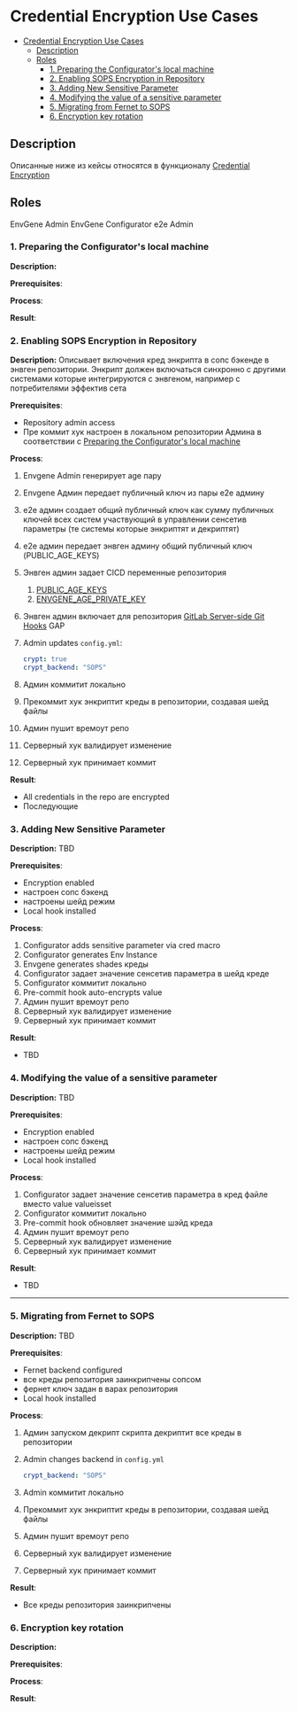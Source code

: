 
# Credential Encryption Use Cases

- [Credential Encryption Use Cases](#credential-encryption-use-cases)
  - [Description](#description)
  - [Roles](#roles)
    - [1. Preparing the Configurator's local machine](#1-preparing-the-configurators-local-machine)
    - [2. Enabling SOPS Encryption in Repository](#2-enabling-sops-encryption-in-repository)
    - [3. Adding New Sensitive Parameter](#3-adding-new-sensitive-parameter)
    - [4. Modifying the value of a sensitive parameter](#4-modifying-the-value-of-a-sensitive-parameter)
    - [5. Migrating from Fernet to SOPS](#5-migrating-from-fernet-to-sops)
    - [6. Encryption key rotation](#6-encryption-key-rotation)

## Description

Описанные ниже из кейсы относятся в функционалу [Credential Encryption](/docs/features/cred-encryption.md)

## Roles

EnvGene Admin
EnvGene Configurator
e2e Admin

### 1. Preparing the Configurator's local machine

**Description:**

**Prerequisites**:

**Process**:

**Result**:

### 2. Enabling SOPS Encryption in Repository

**Description:** Описывает включения кред энкрипта в сопс бэкенде в энвген репозитории. Энкрипт должен включаться синхронно с другими системами которые интегрируются с энвгеном, например с потребителями эффектив сета

**Prerequisites**:

- Repository admin access
- Пре коммит хук настроен в локальном репозитории Админа в соответствии с [Preparing the Configurator's local machine](#1-preparing-the-configurators-local-machine)

**Process**:

1. Envgene Admin генерирует age пару
2. Envgene Админ передает публичный ключ из пары e2e админу
3. e2e админ создает общий публичный ключ как сумму публичных ключей всех систем участвующий в управлении сенсетив параметры (те системы которые энкриптят и декриптят)
4. e2e админ передает энвген админу общий публичный ключ (PUBLIC_AGE_KEYS)
5. Энвген админ задает CICD переменные репозитория
   1. [PUBLIC_AGE_KEYS](/docs/instance-pipeline-parameters.md#public_age_keys)
   2. [ENVGENE_AGE_PRIVATE_KEY](/docs/instance-pipeline-parameters.md#envgene_age_private_key)
6. Энвген админ включает для репозитория [GitLab Server-side Git Hooks](/docs/features/cred-encryption.md#gitlab-server-side-git-hooks) GAP
7. Admin updates `config.yml`:

   ```yaml
   crypt: true
   crypt_backend: "SOPS"
   ```

8. Админ коммитит локально
9. Прекоммит хук энкриптит креды в репозитории, создавая шейд файлы
10. Админ пушит времоут репо
11. Серверный хук валидирует изменение
12. Серверный хук принимает коммит

**Result**:

- All credentials in the repo are encrypted
- Последующие 

### 3. Adding New Sensitive Parameter

**Description:** TBD

**Prerequisites**:

- Encryption enabled
- настроен сопс бэкенд
- настроены шейд режим
- Local hook installed

**Process**:

1. Configurator adds sensitive parameter via cred macro
2. Configurator generates Env Instance
3. Envgene generates shades креды
4. Configurator задает значение сенсетив параметра в шейд креде
5. Configurator коммитит локально
6. Pre-commit hook auto-encrypts value
7. Админ пушит времоут репо
8. Серверный хук валидирует изменение
9. Серверный хук принимает коммит

**Result**:

- TBD

### 4. Modifying the value of a sensitive parameter

**Description:** TBD

**Prerequisites**:

- Encryption enabled
- настроен сопс бэкенд
- настроены шейд режим
- Local hook installed

**Process**:

1. Configurator задает значение сенсетив параметра в кред файле вместо value valueisset
2. Configurator коммитит локально
3. Pre-commit hook обновляет значение шэйд креда
4. Админ пушит времоут репо
5. Серверный хук валидирует изменение
6. Серверный хук принимает коммит

**Result**:

- TBD

---

### 5. Migrating from Fernet to SOPS

**Description:** TBD

**Prerequisites**:

- Fernet backend configured
- все креды репозитория заинкрипчены сопсом
- фернет ключ задан в варах репозитория
- Local hook installed

**Process**:

1. Админ запуском декрипт скрипта декриптит все креды в репозитории
2. Admin changes backend in `config.yml`

   ```yaml
   crypt_backend: "SOPS"
   ```

3. Admin коммитит локально
4. Прекоммит хук энкриптит креды в репозитории, создавая шейд файлы
5. Админ пушит времоут репо
6. Серверный хук валидирует изменение
7. Серверный хук принимает коммит

**Result**:

- Все креды репозитория заинкрипчены

### 6. Encryption key rotation

**Description:**

**Prerequisites**:

**Process**:

**Result**:
